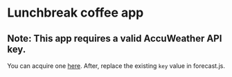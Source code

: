 # Lunchbreak coffee app
## Note: This app requires a valid AccuWeather API key.

You can acquire one [here](https://developer.accuweather.com/).
After, replace the existing ```key``` value in forecast.js.
